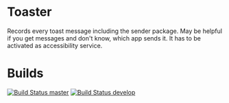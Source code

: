 Toaster
=======

Records every toast message including the sender package. May be helpful if you get messages and don't know, which app sends it.
It has to be activated as accessibility service.

Builds
======

[![Build Status master](https://travis-ci.org/mars3142/toaster.svg?branch=master)](https://travis-ci.org/mars3142/toaster)
[![Build Status develop](https://travis-ci.org/mars3142/toaster.svg?branch=develop)](https://travis-ci.org/mars3142/toaster)
